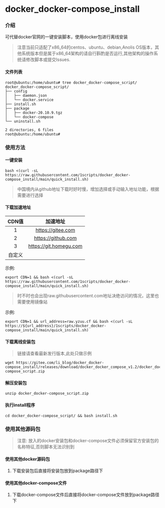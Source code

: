 # docker_docker-compose_install

### 介绍

可代替docker官网的一键安装脚本，使用docker包进行离线安装
> 注意当前只适配了x86_64的centos、ubuntu、debian,Anolis OS版本，其他系统版本但是属于x86_64架构的请自行斟酌是否运行,其他架构的操作系统请修改脚本或提交Issues.

#### 文件列表

```text
root@ubuntu:/home/ubuntu# tree docker_docker-compose_script/
docker_docker-compose_script/
├── config
│   ├── daemon.json
│   └── docker.service
├── install.sh
├── package
│   ├── docker-20.10.9.tgz
│   └── docker-compose
└── uninstall.sh

2 directories, 6 files
root@ubuntu:/home/ubuntu#
```

### 使用方法

#### 一键安装

```shell
bash <(curl -sL https://raw.githubusercontent.com/1scripts/docker_docker-compose_install/main/quick_install.sh)
```

> 中国境内从github地址下载时好时慢，增加选择或手动输入地址功能，根据需要进行选择
#### 下载加速地址
| CDN值| 加速地址|
|:----:|:-----------------:|
|  1   | https://gitee.com |
|  2   | https://github.com |
|  3   | https://git.homegu.com | 
| 自定义|

示例:
```shell
export CDN=1 && bash <(curl -sL https://raw.githubusercontent.com/1scripts/docker_docker-compose_install/main/quick_install.sh)
```

> 时不时也会出现raw.githubusercontent.com地址决绝访问的情况，这里也需要使用镜像站

示例:
```shell
export CDN=1 && url_address=raw.yzuu.cf && bash <(curl -sL https://${url_address}/1scripts/docker_docker-compose_install/main/quick_install.sh)
```


#### 下载离线安装包

> 链接请查看最新发行版本,此处只做示例

```shell
wget https://gitee.com/li_blog/docker_docker-compose_install/releases/download/docker_docker_compose_v1.2/docker_docker-compose_script.zip
```

#### 解压安装包

```shell
unzip docker_docker-compose_script.zip
```

#### 执行install程序

```shell
cd docker_docker-compose_script/ && bash install.sh
```

### 使用其他源码包

> 注意: 放入的docker安装包和docker-compose文件必须保留官方安装包的名称特征,否则脚本无法识别到

#### 使用其他docker源码包

1. 下载安装包后直接将安装包放到package路径下

#### 使用其他docker-compose文件

1. 下载docker-compose文件后直接将docker-compose文件放到package路径下
